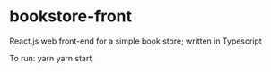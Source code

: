 # bookstore-front
React.js web front-end for a simple book store; written in Typescript

To run:
yarn
yarn start
